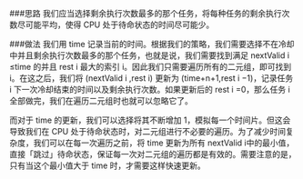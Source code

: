###思路
我们应当选择剩余执行次数最多的那个任务，将每种任务的剩余执行次数尽可能平均，使得 CPU 处于待命状态的时间尽可能少。

###做法
我们用 time 记录当前的时间。根据我们的策略，我们需要选择不在冷却中并且剩余执行次数最多的那个任务，也就是说，我们需要找到满足 nextValid i ≤time 的并且 rest i​	最大的索引 i。因此我们只需要遍历所有的二元组，即可找到 i。在这之后，我们将 (nextValid i ,rest i) 更新为 (time+n+1,rest i −1)，记录任务 i 下一次冷却结束的时间以及剩余执行次数。如果更新后的 rest i =0，那么任务 i 全部做完，我们在遍历二元组时也就可以忽略它了。

而对于 time 的更新，我们可以选择将其不断增加 1，模拟每一个时间片。但这会导致我们在 CPU 处于待命状态时，对二元组进行不必要的遍历。为了减少时间复杂度，我们可以在每一次遍历之前，将 time 更新为所有 nextValid i中的最小值，直接「跳过」待命状态，保证每一次对二元组的遍历都是有效的。需要注意的是，只有当这个最小值大于 time 时，才需要这样快速更新。
